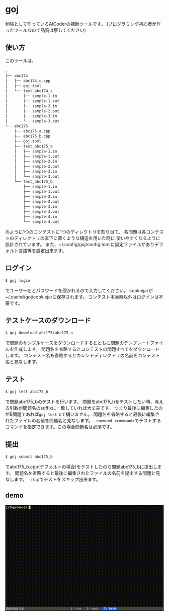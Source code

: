 # goj

勉強として作っているAtCoderの補助ツールです。
(プログラミング初心者が作ったツールなので品質は察してください)

## 使い方
このツールは、
```
.
├── abc174
│   ├── abc174_c.cpp
│   ├── goj.toml
│   └── test_abc174_c
│       ├── sample-1.in
│       ├── sample-1.out
│       ├── sample-2.in
│       ├── sample-2.out
│       ├── sample-3.in
│       └── sample-3.out
└── abc175
    ├── abc175_a.cpp
    ├── abc175_b.cpp
    ├── goj.toml
    ├── test_abc175_a
    │   ├── sample-1.in
    │   ├── sample-1.out
    │   ├── sample-2.in
    │   ├── sample-2.out
    │   ├── sample-3.in
    │   └── sample-3.out
    └── test_abc175_b
        ├── sample-1.in
        ├── sample-1.out
        ├── sample-2.in
        ├── sample-2.out
        ├── sample-3.in
        ├── sample-3.out
        ├── sample-4.in
        └── sample-4.out
```
のように1つのコンテストに1つのディレクトリを割り当て、
各問題は各コンテストのディレクトリの直下に置くような構造を用いた時に
使いやすくなるように設計されています。
また、~/.config/goj/config.tomlに設定ファイルがありデフォルト言語等を設定出来ます。


## ログイン
```
$ goj login
```
でユーザー名とパスワードを聞かれるので入力してください。
cookiejarが~/.cachd/goj/cookiejarに保存されます。
コンテスト本番時以外はログインは不要です。


## テストケースのダウンロード
```
$ goj download abc175/abc175_a
```
で問題のサンプルケースをダウンロードするとともに問題のテンプレートファイルを作成します。
問題名を省略するとコンテストの問題すべてをダウンロードします。
コンテスト名も省略するとカレントディレクトリの名前をコンテスト名と見なします。


## テスト
```
$ goj test abc175_b
```
で問題abc175_bのテストを行います。
問題をabc175_bをテストしたい時、与える引数が問題名のsuffixに一致していれば大丈夫です。
つまり最後に編集したのがB問題であれば`goj test b`で構いません。
問題名を省略すると最後に編集されたファイルの名前を問題名と見なします。
`-command <command>`でテストするコマンドを指定できます。この場合問題名は必須です。


## 提出
```
$ goj submit abc175_b
```
でabc175_b.cpp(デフォルトの場合)をテストしたのち問題abc175_bに提出します。
問題名を省略すると最後に編集されたファイルの名前を提出する問題と見なします。
`-skip`でテストをスキップ出来ます。


## demo
![demo](demo.gif)
